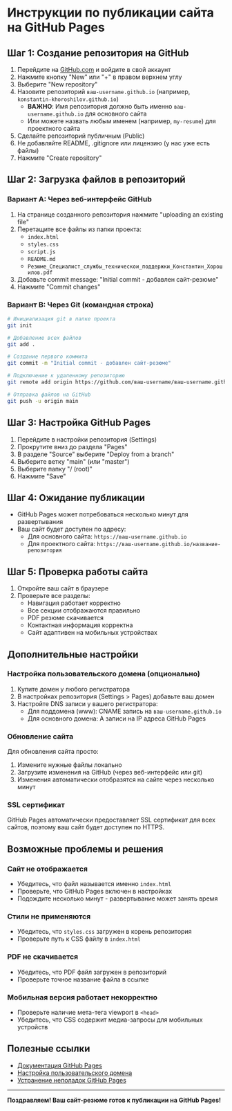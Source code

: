 # Инструкции по публикации сайта на GitHub Pages

## Шаг 1: Создание репозитория на GitHub

1. Перейдите на [GitHub.com](https://github.com) и войдите в свой аккаунт
2. Нажмите кнопку "New" или "+" в правом верхнем углу
3. Выберите "New repository"
4. Назовите репозиторий `ваш-username.github.io` (например, `konstantin-khoroshilov.github.io`)
   - **ВАЖНО**: Имя репозитория должно быть именно `ваш-username.github.io` для основного сайта
   - Или можете назвать любым именем (например, `my-resume`) для проектного сайта
5. Сделайте репозиторий публичным (Public)
6. Не добавляйте README, .gitignore или лицензию (у нас уже есть файлы)
7. Нажмите "Create repository"

## Шаг 2: Загрузка файлов в репозиторий

### Вариант A: Через веб-интерфейс GitHub

1. На странице созданного репозитория нажмите "uploading an existing file"
2. Перетащите все файлы из папки проекта:
   - `index.html`
   - `styles.css`
   - `script.js`
   - `README.md`
   - `Резюме_Специалист_службы_техническои_поддержки_Константин_Хорошилов.pdf`
3. Добавьте commit message: "Initial commit - добавлен сайт-резюме"
4. Нажмите "Commit changes"

### Вариант B: Через Git (командная строка)

```bash
# Инициализация git в папке проекта
git init

# Добавление всех файлов
git add .

# Создание первого коммита
git commit -m "Initial commit - добавлен сайт-резюме"

# Подключение к удаленному репозиторию
git remote add origin https://github.com/ваш-username/ваш-username.github.io.git

# Отправка файлов на GitHub
git push -u origin main
```

## Шаг 3: Настройка GitHub Pages

1. Перейдите в настройки репозитория (Settings)
2. Прокрутите вниз до раздела "Pages"
3. В разделе "Source" выберите "Deploy from a branch"
4. Выберите ветку "main" (или "master")
5. Выберите папку "/ (root)"
6. Нажмите "Save"

## Шаг 4: Ожидание публикации

- GitHub Pages может потребоваться несколько минут для развертывания
- Ваш сайт будет доступен по адресу:
  - Для основного сайта: `https://ваш-username.github.io`
  - Для проектного сайта: `https://ваш-username.github.io/название-репозитория`

## Шаг 5: Проверка работы сайта

1. Откройте ваш сайт в браузере
2. Проверьте все разделы:
   - Навигация работает корректно
   - Все секции отображаются правильно
   - PDF резюме скачивается
   - Контактная информация корректна
   - Сайт адаптивен на мобильных устройствах

## Дополнительные настройки

### Настройка пользовательского домена (опционально)

1. Купите домен у любого регистратора
2. В настройках репозитория (Settings > Pages) добавьте ваш домен
3. Настройте DNS записи у вашего регистратора:
   - Для поддомена (www): CNAME запись на `ваш-username.github.io`
   - Для основного домена: A записи на IP адреса GitHub Pages

### Обновление сайта

Для обновления сайта просто:
1. Измените нужные файлы локально
2. Загрузите изменения на GitHub (через веб-интерфейс или git)
3. Изменения автоматически отобразятся на сайте через несколько минут

### SSL сертификат

GitHub Pages автоматически предоставляет SSL сертификат для всех сайтов, поэтому ваш сайт будет доступен по HTTPS.

## Возможные проблемы и решения

### Сайт не отображается
- Убедитесь, что файл называется именно `index.html`
- Проверьте, что GitHub Pages включен в настройках
- Подождите несколько минут - развертывание может занять время

### Стили не применяются
- Убедитесь, что `styles.css` загружен в корень репозитория
- Проверьте путь к CSS файлу в `index.html`

### PDF не скачивается
- Убедитесь, что PDF файл загружен в репозиторий
- Проверьте точное название файла в ссылке

### Мобильная версия работает некорректно
- Проверьте наличие мета-тега viewport в `<head>`
- Убедитесь, что CSS содержит медиа-запросы для мобильных устройств

## Полезные ссылки

- [Документация GitHub Pages](https://docs.github.com/en/pages)
- [Настройка пользовательского домена](https://docs.github.com/en/pages/configuring-a-custom-domain-for-your-github-pages-site)
- [Устранение неполадок GitHub Pages](https://docs.github.com/en/pages/getting-started-with-github-pages/troubleshooting-404-errors-for-github-pages-sites)

---

**Поздравляем! Ваш сайт-резюме готов к публикации на GitHub Pages!** 